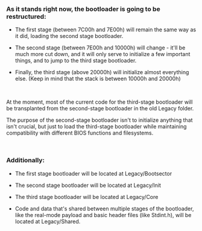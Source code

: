 ### As it stands right now, the bootloader is going to be restructured:

- The first stage (between 7C00h and 7E00h) will remain the same way as it did, loading the
second stage bootloader.

- The second stage (between 7E00h and 10000h) will change - it'll be much more cut down,
and it will only serve to initialize a few important things, and to jump to the third stage
bootloader.

- Finally, the third stage (above 20000h) will initialize almost everything else. (Keep in
mind that the stack is between 10000h and 20000h)

&nbsp;

At the moment, most of the current code for the third-stage bootloader will be transplanted
from the second-stage bootloader in the old Legacy folder.

The purpose of the second-stage bootloader isn't to initialize anything that isn't crucial,
but just to load the third-stage bootloader while maintaining compatibility with different
BIOS functions and filesystems.

&nbsp;

### Additionally:

- The first stage bootloader will be located at Legacy/Bootsector

- The second stage bootloader will be located at Legacy/Init

- The third stage bootloader will be located at Legacy/Core

- Code and data that's shared between multiple stages of the bootloader, like the real-mode
payload and basic header files (like Stdint.h), will be located at Legacy/Shared.
